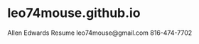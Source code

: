 # leo74mouse.github.io
<html>
  <head>Allen Edwards Resume</head>
     <body>leo74mouse@gmail.com
        816-474-7702</body>
